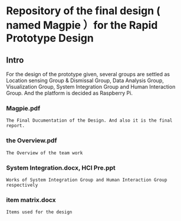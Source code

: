 # Repository of the final design ( named Magpie ）for the Rapid Prototype Design

## Intro

   For the design of the prototype given, several groups are settled as Location sensing Group & Dismissal Group, Data Analysis Group, Visualization Group, System Integration Group and Human Interaction Group. And the platform is decided as Raspberry Pi.

### Magpie.pdf
    The Final Ducumentation of the Design. And also it is the final report.
### the Overview.pdf
    The Overview of the team work
### System Integration.docx, HCI Pre.ppt
    Works of System Integration Group and Human Interaction Group respectively
### item matrix.docx
    Items used for the design

